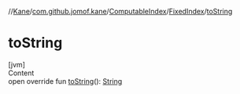 //[Kane](../../../index.md)/[com.github.jomof.kane](../../index.md)/[ComputableIndex](../index.md)/[FixedIndex](index.md)/[toString](to-string.md)



# toString  
[jvm]  
Content  
open override fun [toString](to-string.md)(): [String](https://kotlinlang.org/api/latest/jvm/stdlib/kotlin/-string/index.html)  




